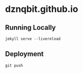 # dznqbit.github.io


## Running Locally
```
jekyll serve --livereload
```

## Deployment
```
git push
```